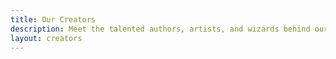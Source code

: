 ```yaml
---
title: Our Creators
description: Meet the talented authors, artists, and wizards behind our content
layout: creators
---
```

